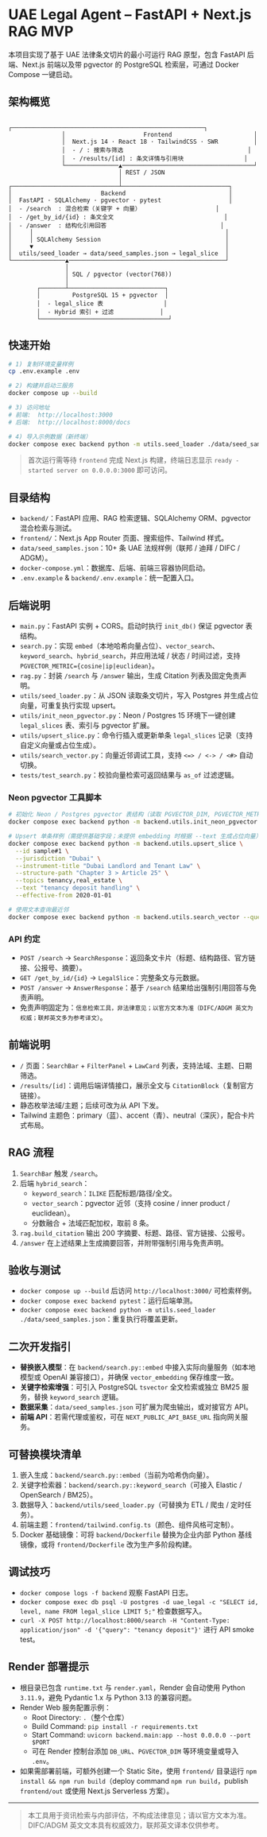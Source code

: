 # UAE Legal Agent – FastAPI + Next.js RAG MVP

本项目实现了基于 UAE 法律条文切片的最小可运行 RAG 原型，包含 FastAPI 后端、Next.js 前端以及带 pgvector 的 PostgreSQL 检索层，可通过 Docker Compose 一键启动。

## 架构概览

```
               ┌──────────────────────────────────────────────────────┐
               │                      Frontend                       │
               │  Next.js 14 · React 18 · TailwindCSS · SWR          │
               │  - / : 搜索与筛选                                   │
               │  - /results/[id] : 条文详情与引用块                 │
               └───────────────▲─────────────────────────────────────┘
                               │ REST / JSON
                               │
┌──────────────────────────────┴──────────────────────────────┐
│                         Backend                             │
│  FastAPI · SQLAlchemy · pgvector · pytest                   │
│  - /search  : 混合检索（关键字 + 向量）                     │
│  - /get_by_id/{id} : 条文全文                               │
│  - /answer  : 结构化引用回答                                │
│     │                                                      │
│     │ SQLAlchemy Session                                   │
│     ▼                                                      │
│  utils/seed_loader → data/seed_samples.json → legal_slice  │
└───────────────▲────────────────────────────────────────────┘
                │
                │ SQL / pgvector (vector(768))
                │
        ┌───────┴───────────────────────────┐
        │         PostgreSQL 15 + pgvector  │
        │  - legal_slice 表                 │
        │  - Hybrid 索引 + 过滤             │
        └────────────────────────────────────┘
```

## 快速开始

```bash
# 1) 复制环境变量样例
cp .env.example .env

# 2) 构建并启动三服务
docker compose up --build

# 3) 访问地址
# 前端:  http://localhost:3000
# 后端:  http://localhost:8000/docs

# 4) 导入示例数据（新终端）
docker compose exec backend python -m utils.seed_loader ./data/seed_samples.json
```

> 首次运行需等待 `frontend` 完成 Next.js 构建，终端日志显示 `ready - started server on 0.0.0.0:3000` 即可访问。

## 目录结构

- `backend/`：FastAPI 应用、RAG 检索逻辑、SQLAlchemy ORM、pgvector 混合检索与测试。
- `frontend/`：Next.js App Router 页面、搜索组件、Tailwind 样式。
- `data/seed_samples.json`：10+ 条 UAE 法规样例（联邦 / 迪拜 / DIFC / ADGM）。
- `docker-compose.yml`：数据库、后端、前端三容器协同启动。
- `.env.example` & `backend/.env.example`：统一配置入口。

## 后端说明

- `main.py`：FastAPI 实例 + CORS。启动时执行 `init_db()` 保证 pgvector 表结构。
- `search.py`：实现 `embed`（本地哈希向量占位）、`vector_search`、`keyword_search`、`hybrid_search`，并应用法域 / 状态 / 时间过滤，支持 `PGVECTOR_METRIC={cosine|ip|euclidean}`。
- `rag.py`：封装 `/search` 与 `/answer` 输出，生成 Citation 列表及固定免责声明。
- `utils/seed_loader.py`：从 JSON 读取条文切片，写入 Postgres 并生成占位向量，可重复执行实现 upsert。
- `utils/init_neon_pgvector.py`：Neon / Postgres 15 环境下一键创建 `legal_slices` 表、索引与 pgvector 扩展。
- `utils/upsert_slice.py`：命令行插入或更新单条 `legal_slices` 记录（支持自定义向量或占位生成）。
- `utils/search_vector.py`：向量近邻调试工具，支持 `<=> / <-> / <#>` 自动切换。
- `tests/test_search.py`：校验向量检索可返回结果与 `as_of` 过滤逻辑。

### Neon pgvector 工具脚本

```bash
# 初始化 Neon / Postgres pgvector 表结构（读取 PGVECTOR_DIM, PGVECTOR_METRIC 环境变量）
docker compose exec backend python -m backend.utils.init_neon_pgvector

# Upsert 单条样例（需提供基础字段；未提供 embedding 时根据 --text 生成占位向量）
docker compose exec backend python -m backend.utils.upsert_slice \
  --id sample#1 \
  --jurisdiction "Dubai" \
  --instrument-title "Dubai Landlord and Tenant Law" \
  --structure-path "Chapter 3 > Article 25" \
  --topics tenancy,real_estate \
  --text "tenancy deposit handling" \
  --effective-from 2020-01-01

# 使用文本查询最近邻
docker compose exec backend python -m backend.utils.search_vector --query "tenancy deposit"
```

### API 约定

- `POST /search` → `SearchResponse`：返回条文卡片（标题、结构路径、官方链接、公报号、摘要）。
- `GET /get_by_id/{id}` → `LegalSlice`：完整条文与元数据。
- `POST /answer` → `AnswerResponse`：基于 `/search` 结果给出强制引用回答与免责声明。
- 免责声明固定为：`信息检索工具，非法律意见；以官方文本为准（DIFC/ADGM 英文为权威；联邦英文多为参考译文）`。

## 前端说明

- `/` 页面：`SearchBar` + `FilterPanel` + `LawCard` 列表，支持法域、主题、日期筛选。
- `/results/[id]`：调用后端详情接口，展示全文与 `CitationBlock`（复制官方链接）。
- 静态枚举法域/主题；后续可改为从 API 下发。
- Tailwind 主题色：primary（蓝）、accent（青）、neutral（深灰），配合卡片式布局。

## RAG 流程

1. `SearchBar` 触发 `/search`。
2. 后端 `hybrid_search`：
   - `keyword_search`：`ILIKE` 匹配标题/路径/全文。
   - `vector_search`：pgvector 近邻（支持 cosine / inner product / euclidean）。
   - 分数融合 + 法域匹配加权，取前 8 条。
3. `rag.build_citation` 输出 200 字摘要、标题、路径、官方链接、公报号。
4. `/answer` 在上述结果上生成摘要回答，并附带强制引用与免责声明。

## 验收与测试

- `docker compose up --build` 后访问 `http://localhost:3000/` 可检索样例。
- `docker compose exec backend pytest`：运行后端单测。
- `docker compose exec backend python -m utils.seed_loader ./data/seed_samples.json`：重复执行将覆盖更新。

## 二次开发指引

- **替换嵌入模型**：在 `backend/search.py::embed` 中接入实际向量服务（如本地模型或 OpenAI 兼容接口），并确保 `vector_embedding` 保存维度一致。
- **关键字检索增强**：可引入 PostgreSQL `tsvector` 全文检索或独立 BM25 服务，替换 `keyword_search` 逻辑。
- **数据采集**：`data/seed_samples.json` 可扩展为爬虫输出，或对接官方 API。
- **前端 API**：若需代理或鉴权，可在 `NEXT_PUBLIC_API_BASE_URL` 指向网关服务。

## 可替换模块清单

1. 嵌入生成：`backend/search.py::embed`（当前为哈希伪向量）。
2. 关键字检索器：`backend/search.py::keyword_search`（可接入 Elastic / OpenSearch / BM25）。
3. 数据导入：`backend/utils/seed_loader.py`（可替换为 ETL / 爬虫 / 定时任务）。
4. 前端主题：`frontend/tailwind.config.ts`（颜色、组件风格可定制）。
5. Docker 基础镜像：可将 `backend/Dockerfile` 替换为企业内部 Python 基线镜像，或将 `frontend/Dockerfile` 改为生产多阶段构建。

## 调试技巧

- `docker compose logs -f backend` 观察 FastAPI 日志。
- `docker compose exec db psql -U postgres -d uae_legal -c "SELECT id, level, name FROM legal_slice LIMIT 5;"` 检查数据写入。
- `curl -X POST http://localhost:8000/search -H "Content-Type: application/json" -d '{"query": "tenancy deposit"}'` 进行 API smoke test。

## Render 部署提示

- 根目录已包含 `runtime.txt` 与 `render.yaml`，Render 会自动使用 Python `3.11.9`，避免 Pydantic 1.x 与 Python 3.13 的兼容问题。
- Render Web 服务配置示例：
  - Root Directory: `.`（整个仓库）
  - Build Command: `pip install -r requirements.txt`
  - Start Command: `uvicorn backend.main:app --host 0.0.0.0 --port $PORT`
  - 可在 Render 控制台添加 `DB_URL`、`PGVECTOR_DIM` 等环境变量或导入 `.env`。
- 如果需部署前端，可额外创建一个 Static Site，使用 `frontend/` 目录运行 `npm install && npm run build`（deploy command `npm run build`，publish `frontend/out` 或使用 Next.js Serverless 方案）。

---

> 本工具用于资讯检索与内部评估，不构成法律意见；请以官方文本为准。DIFC/ADGM 英文文本具有权威效力，联邦英文译本仅供参考。
